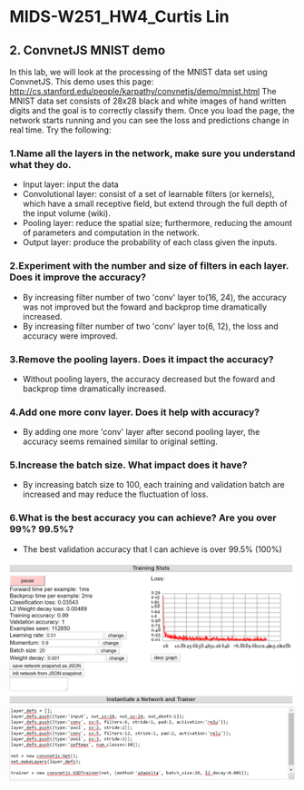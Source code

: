 # MIDS-W251_HW4_Curtis Lin

## 2. ConvnetJS MNIST demo
In this lab, we will look at the processing of the MNIST data set using ConvnetJS. This demo uses this page: http://cs.stanford.edu/people/karpathy/convnetjs/demo/mnist.html The MNIST data set consists of 28x28 black and white images of hand written digits and the goal is to correctly classify them. Once you load the page, the network starts running and you can see the loss and predictions change in real time. Try the following:

### 1.Name all the layers in the network, make sure you understand what they do.
- Input layer: input the data
- Convolutional layer: consist of a set of learnable filters (or kernels), which have a small receptive field, but extend through the full depth of the input volume (wiki). 
- Pooling layer: reduce the spatial size; furthermore, reducing the amount of parameters and computation in the network. 
- Output layer: produce the probability of each class  given the inputs. 

### 2.Experiment with the number and size of filters in each layer. Does it improve the accuracy?
- By increasing filter number of two 'conv' layer to(16, 24), the accuracy was not improved but the foward and backprop time dramatically increased. 
- By increasing filter number of two 'conv' layer to(6, 12), the loss and accuracy were improved.

### 3.Remove the pooling layers. Does it impact the accuracy?

- Without pooling layers, the accuracy decreased but the foward and backprop time dramatically increased.

### 4.Add one more conv layer. Does it help with accuracy?

- By adding one more 'conv' layer after second pooling layer, the accuracy seems remained similar to original setting. 

### 5.Increase the batch size. What impact does it have?

- By increasing batch size to 100, each training and validation batch are increased and may reduce the fluctuation of loss. 

### 6.What is the best accuracy you can achieve? Are you over 99%? 99.5%?

- The best validation accuracy that I can achieve is over 99.5% (100%)

![best](Best.png)
